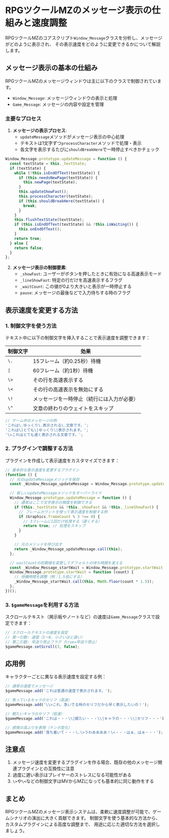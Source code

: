 # RPGツクールMZのメッセージ表示の仕組みと速度調整

RPGツクールMZのコアスクリプト`Window_Message`クラスを分析し、メッセージがどのように表示され、
その表示速度をどのように変更できるかについて解説します。

## メッセージ表示の基本の仕組み

RPGツクールMZのメッセージウィンドウは主に以下のクラスで制御されています。

- `Window_Message`: メッセージウィンドウの表示と処理
- `Game_Message`: メッセージの内容や設定を管理

### 主要なプロセス

1. **メッセージの表示プロセス**:
   - `updateMessage`メソッドがメッセージ表示の中心処理
   - テキストは1文字ずつ`processCharacter`メソッドで処理・表示
   - 各文字を表示するたびに`shouldBreakHere`で一時停止すべきかチェック

```javascript
Window_Message.prototype.updateMessage = function () {
  const textState = this._textState;
  if (textState) {
    while (!this.isEndOfText(textState)) {
      if (this.needsNewPage(textState)) {
        this.newPage(textState);
      }
      this.updateShowFast();
      this.processCharacter(textState);
      if (this.shouldBreakHere(textState)) {
        break;
      }
    }
    this.flushTextState(textState);
    if (this.isEndOfText(textState) && !this.isWaiting()) {
      this.onEndOfText();
    }
    return true;
  } else {
    return false;
  }
};
```

2. **メッセージ表示の制御要素**:
   - `_showFast`: ユーザーがボタンを押したときに有効になる高速表示モード
   - `_lineShowFast`: 特定の行だけを高速表示するフラグ
   - `_waitCount`: この値が0より大きいと表示が一時停止する
   - `pause`: メッセージの最後などで入力待ちする時のフラグ

## 表示速度を変更する方法

### 1. 制御文字を使う方法

テキスト中に以下の制御文字を挿入することで表示速度を調整できます：

| 制御文字 | 効果                                       |
| -------- | ------------------------------------------ |
| `\.`     | 15フレーム（約0.25秒）待機                 |
| `\|`     | 60フレーム（約1秒）待機                    |
| `\>`     | その行を高速表示する                       |
| `\<`     | その行の高速表示を無効にする               |
| `\!`     | メッセージを一時停止（続行には入力が必要） |
| `\^`     | 文章の終わりのウェイトをスキップ           |

```javascript
// ゲーム中のメッセージの例
'これは\.ゆっくり\.表示される\.文章です。';
'これは\|とても\|ゆっくり\|表示されます。';
'\>これはとても速く表示される文章です。';
```

### 2. プラグインで調整する方法

プラグインを作成して表示速度をカスタマイズできます：

```javascript
// 基本的な表示速度を変更するプラグイン
(function () {
  // 元のupdateMessageメソッドを保存
  const _Window_Message_updateMessage = Window_Message.prototype.updateMessage;

  // 新しいupdateMessageメソッドをオーバーライド
  Window_Message.prototype.updateMessage = function () {
    // 通常はここで文字表示の頻度を制御できる
    if (this._textState && !this._showFast && !this._lineShowFast) {
      // フレームカウントを使って表示速度を制御する例
      if (Graphics.frameCount % 3 !== 0) {
        // 3フレームに1回だけ処理する（遅くする）
        return true; // 処理をスキップ
      }
    }

    // 元のメソッドを呼び出す
    return _Window_Message_updateMessage.call(this);
  };

  // waitCountの初期値を変更してデフォルトの待ち時間を変える
  const _Window_Message_startWait = Window_Message.prototype.startWait;
  Window_Message.prototype.startWait = function (count) {
    // 待機時間を調整（例：1.5倍にする）
    _Window_Message_startWait.call(this, Math.floor(count * 1.5));
  };
})();
```

### 3. `$gameMessage`を利用する方法

スクロールテキスト（掲示板やノートなど）の速度は`Game_Message`クラスで設定できます：

```javascript
// スクロールテキストの速度を設定
// 第一引数: 速度（1～8、小さいほど速い）
// 第二引数: 早送り禁止フラグ（true=早送り禁止）
$gameMessage.setScroll(3, false);
```

## 応用例

キャラクターごとに異なる表示速度を設定する例：

```javascript
// 通常の速度でメッセージ
$gameMessage.add('これは普通の速度で表示されます。');

// 焦っているキャラのセリフ（高速）
$gameMessage.add('\\>これ、急いでる時のセリフだから早く表示したいの！');

// 眠たいキャラのセリフ（低速）
$gameMessage.add('これは・・・\\|眠たい・・・\\|キャラの・・・\\|セリフ・・・');

// 感情の高ぶりを表現（テンポ変化）
$gameMessage.add('落ち着いて・・・\.\>うわああああ！\<・・・はぁ、はぁ・・・');
```

## 注意点

1. メッセージ速度を変更するプラグインを作る場合、既存の他のメッセージ関連プラグインとの互換性に注意
2. 過度に遅い表示はプレイヤーのストレスになる可能性がある
3. `\>`や`\<`などの制御文字はMVからMZになっても基本的に同じ動作をする

## まとめ

RPGツクールMZのメッセージ表示システムは、柔軟に速度調整が可能で、ゲームシナリオの演出に大きく貢献できます。
制御文字を使う基本的な方法から、カスタムプラグインによる高度な調整まで、
用途に応じた適切な方法を選択しましょう。
